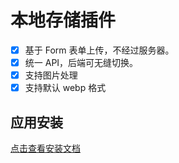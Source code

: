 # 本地存储插件

- [x] 基于 Form 表单上传，不经过服务器。
- [x] 统一 API，后端可无缝切换。
- [x] 支持图片处理
- [x] 支持默认 webp 格式

## 应用安装

[点击查看安装文档](http://localhost:3000/#/v2/zh-cn/appstore?id=%E5%BA%94%E7%94%A8%E5%AE%89%E8%A3%85)
